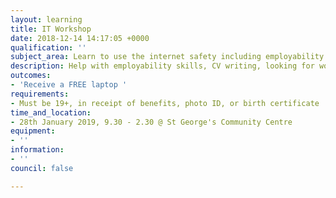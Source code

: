 ```yaml
---
layout: learning
title: IT Workshop
date: 2018-12-14 14:17:05 +0000
qualification: ''
subject_area: Learn to use the internet safety including employability skills
description: Help with employability skills, CV writing, looking for work
outcomes:
- 'Receive a FREE laptop '
requirements:
- Must be 19+, in receipt of benefits, photo ID, or birth certificate
time_and_location:
- 28th January 2019, 9.30 - 2.30 @ St George's Community Centre
equipment:
- ''
information:
- ''
council: false

---
```

